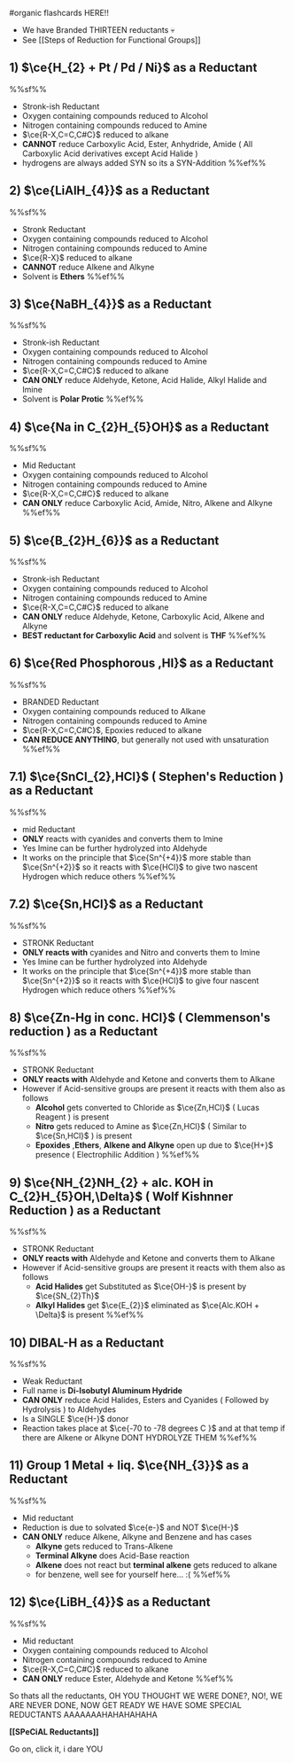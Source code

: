 #organic flashcards HERE!!

- We have Branded THIRTEEN reductants 💀
- See [[Steps of Reduction for Functional Groups]]

## 1) $\ce{H_{2} + Pt / Pd / Ni}$ as a Reductant
%%sf%%
- Stronk-ish Reductant
- Oxygen containing compounds reduced to Alcohol
- Nitrogen containing compounds reduced to Amine
- $\ce{R-X,C=C,C#C}$ reduced to alkane
- **CANNOT** reduce Carboxylic Acid, Ester, Anhydride, Amide ( All Carboxylic Acid derivatives except Acid Halide )
- hydrogens are always added SYN so its a SYN-Addition
%%ef%%

## 2) $\ce{LiAlH_{4}}$ as a Reductant
%%sf%%
- Stronk Reductant
- Oxygen containing compounds reduced to Alcohol
- Nitrogen containing compounds reduced to Amine
- $\ce{R-X}$ reduced to alkane
- **CANNOT** reduce Alkene and Alkyne
- Solvent is **Ethers**
%%ef%%

## 3) $\ce{NaBH_{4}}$ as a Reductant
%%sf%%
- Stronk-ish Reductant
- Oxygen containing compounds reduced to Alcohol
- Nitrogen containing compounds reduced to Amine
- $\ce{R-X,C=C,C#C}$ reduced to alkane
- **CAN ONLY** reduce Aldehyde, Ketone, Acid Halide, Alkyl Halide and Imine
- Solvent is **Polar Protic**
%%ef%%

## 4) $\ce{Na in C_{2}H_{5}OH}$ as a Reductant
%%sf%%
- Mid Reductant
- Oxygen containing compounds reduced to Alcohol
- Nitrogen containing compounds reduced to Amine
- $\ce{R-X,C=C,C#C}$ reduced to alkane
- **CAN ONLY** reduce Carboxylic Acid, Amide, Nitro, Alkene and Alkyne
%%ef%%

## 5) $\ce{B_{2}H_{6}}$ as a Reductant
%%sf%%
- Stronk-ish Reductant
- Oxygen containing compounds reduced to Alcohol
- Nitrogen containing compounds reduced to Amine
- $\ce{R-X,C=C,C#C}$ reduced to alkane
- **CAN ONLY** reduce Aldehyde, Ketone, Carboxylic Acid, Alkene and Alkyne
- **BEST reductant for Carboxylic Acid** and solvent is **THF**
%%ef%%

## 6) $\ce{Red Phosphorous ,HI}$ as a Reductant
%%sf%%
- BRANDED Reductant
- Oxygen containing compounds reduced to Alkane
- Nitrogen containing compounds reduced to Amine
- $\ce{R-X,C=C,C#C}$, Epoxies reduced to alkane
- **CAN REDUCE ANYTHING**, but generally not used with unsaturation
%%ef%%

## 7.1) $\ce{SnCl_{2},HCl}$ ( Stephen's Reduction ) as a Reductant
%%sf%%
- mid Reductant
- **ONLY** reacts with cyanides and converts them to Imine
- Yes Imine can be further hydrolyzed into Aldehyde
- It works on the principle that $\ce{Sn^{+4}}$ more stable than $\ce{Sn^{+2}}$ so it reacts with $\ce{HCl}$ to give two nascent Hydrogen which reduce others
%%ef%%
## 7.2) $\ce{Sn,HCl}$ as a Reductant
%%sf%%
- STRONK Reductant
- **ONLY reacts with** cyanides and Nitro and converts them to Imine
- Yes Imine can be further hydrolyzed into Aldehyde
- It works on the principle that $\ce{Sn^{+4}}$ more stable than $\ce{Sn^{+2}}$ so it reacts with $\ce{HCl}$ to give four nascent Hydrogen which reduce others
%%ef%%

## 8) $\ce{Zn-Hg in conc. HCl}$ ( Clemmenson's reduction ) as a Reductant
%%sf%%
- STRONK Reductant
- **ONLY reacts with** Aldehyde and Ketone and converts them to Alkane
- However if Acid-sensitive groups are present it reacts with them also as follows
	 - **Alcohol** gets converted to Chloride as $\ce{Zn,HCl}$ ( Lucas Reagent ) is present
	 - **Nitro** gets reduced to Amine as $\ce{Zn,HCl}$ ( Similar to $\ce{Sn,HCl}$ ) is present
	 - **Epoxides** ,**Ethers**, **Alkene and Alkyne** open up due to $\ce{H+}$ presence ( Electrophilic Addition )
%%ef%%

## 9) $\ce{NH_{2}NH_{2} + alc. KOH in C_{2}H_{5}OH,\Delta}$ ( Wolf Kishnner Reduction ) as a Reductant
%%sf%%
- STRONK Reductant
- **ONLY reacts with** Aldehyde and Ketone and converts them to Alkane
- However if Acid-sensitive groups are present it reacts with them also as follows
	 - **Acid Halides** get Substituted as $\ce{OH-}$ is present by $\ce{SN_{2}Th}$
	 - **Alkyl Halides** get $\ce{E_{2}}$ eliminated as $\ce{Alc.KOH + \Delta}$ is present
%%ef%%

## 10) DIBAL-H as a Reductant
%%sf%%
- Weak Reductant
- Full name is **Di-Isobutyl Aluminum Hydride**
- **CAN ONLY** reduce Acid Halides, Esters and Cyanides ( Followed by Hydrolysis ) to Aldehydes
- Is a SINGLE $\ce{H-}$ donor
- Reaction takes place at $\ce{-70 to -78 degrees C }$ and at that temp if there are Alkene or Alkyne DONT HYDROLYZE THEM
%%ef%%

## 11) Group 1 Metal + liq. $\ce{NH_{3}}$ as a Reductant
%%sf%%
- Mid reductant
- Reduction is due to solvated $\ce{e-}$ and NOT $\ce{H-}$
- **CAN ONLY** reduce Alkene, Alkyne and Benzene and has cases
	 - **Alkyne** gets reduced to Trans-Alkene
	 - **Terminal Alkyne** does Acid-Base reaction
	 - **Alkene** does not react but **terminal alkene** gets reduced to alkane
	 - for benzene,  well see for yourself here... :(
%%ef%%

## 12) $\ce{LiBH_{4}}$ as a Reductant
%%sf%%
- Mid reductant
- Oxygen containing compounds reduced to Alcohol
- Nitrogen containing compounds reduced to Amine
- $\ce{R-X,C=C,C#C}$ reduced to alkane
- **CAN ONLY** reduce Ester, Aldehyde and Ketone
%%ef%%

So thats all the reductants, OH YOU THOUGHT WE WERE DONE?, NO!, WE ARE NEVER DONE, NOW GET READY WE HAVE SOME SPECIAL REDUCTANTS AAAAAAAHAHAHAHAHA

**[[SPeCiAL Reductants]]**

Go on, click it, i dare YOU

